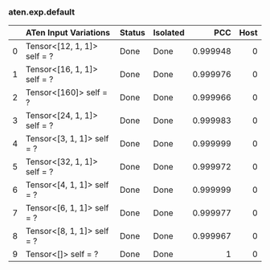 ### aten.exp.default
|    | ATen Input Variations       | Status   | Isolated   |      PCC |   Host |
|---:|:----------------------------|:---------|:-----------|---------:|-------:|
|  0 | Tensor<[12, 1, 1]> self = ? | Done     | Done       | 0.999948 |      0 |
|  1 | Tensor<[16, 1, 1]> self = ? | Done     | Done       | 0.999976 |      0 |
|  2 | Tensor<[160]> self = ?      | Done     | Done       | 0.999966 |      0 |
|  3 | Tensor<[24, 1, 1]> self = ? | Done     | Done       | 0.999983 |      0 |
|  4 | Tensor<[3, 1, 1]> self = ?  | Done     | Done       | 0.999999 |      0 |
|  5 | Tensor<[32, 1, 1]> self = ? | Done     | Done       | 0.999972 |      0 |
|  6 | Tensor<[4, 1, 1]> self = ?  | Done     | Done       | 0.999999 |      0 |
|  7 | Tensor<[6, 1, 1]> self = ?  | Done     | Done       | 0.999977 |      0 |
|  8 | Tensor<[8, 1, 1]> self = ?  | Done     | Done       | 0.999967 |      0 |
|  9 | Tensor<[]> self = ?         | Done     | Done       | 1        |      0 |

